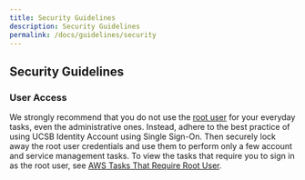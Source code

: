 ```yaml
---
title: Security Guidelines
description: Security Guidelines
permalink: /docs/guidelines/security
---
```


## Security Guidelines

### User Access

We strongly recommend that you do not use the [root user](/glossary#rootuser) for your everyday tasks, even the administrative ones. 
Instead, adhere to the best practice of using UCSB Identity Account using Single Sign-On. 
Then securely lock away the root user credentials and use them to perform only a few account and service management tasks. 
To view the tasks that require you to sign in as the root user, see [AWS Tasks That Require Root User](https://docs.aws.amazon.com/general/latest/gr/aws_tasks-that-require-root.html).